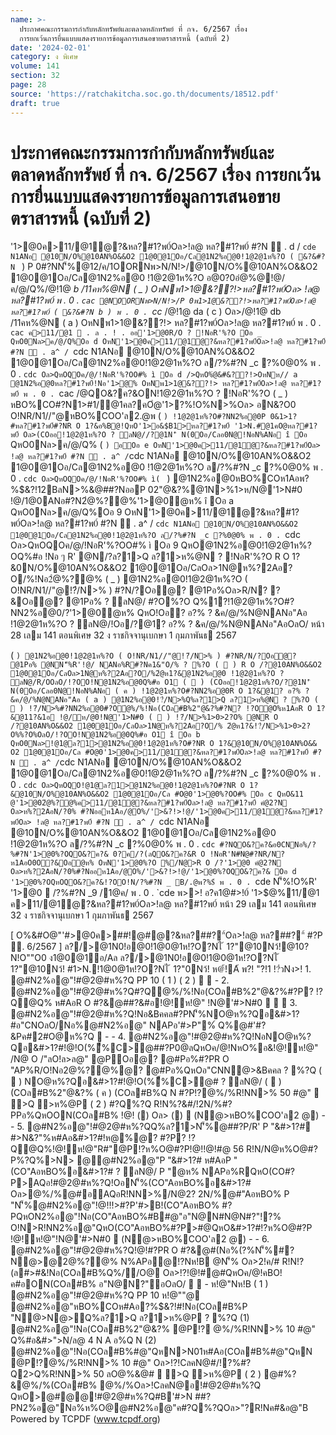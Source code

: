 ```yaml
---
name: >-
  ประกาศคณะกรรมการกำกับหลักทรัพย์และตลาดหลักทรัพย์ ที่ กจ. 6/2567 เรื่อง
  การยกเว้นการยื่นแบบแสดงรายการข้อมูลการเสนอขายตราสารหนี้ (ฉบับที่ 2)
date: '2024-02-01'
category: ง พิเศษ
volume: 141
section: 32
page: 28
source: 'https://ratchakitcha.soc.go.th/documents/18512.pdf'
draft: true
---
```


# ประกาศคณะกรรมการกำกับหลักทรัพย์และตลาดหลักทรัพย์ ที่ กจ. 6/2567 เรื่อง การยกเว้นการยื่นแบบแสดงรายการข้อมูลการเสนอขายตราสารหนี้ (ฉบับที่ 2)

'1>@0ค>11/@1ํ@?&หล?#1?พ0์Oล>!ล@ หล?#1?พ0์ #?N  . d / `cde N1ANอ @10N/O%@10AN%O&&O2 1@0@1Oอ/Cล@1N2%อ@0!1@2@1ห%?O ( &?&#?N ` ) P 0#?NN'็%@12/ค/1OORNพ>N/N!>/@10N/O%@10AN%O&&O2 1@0@1Oอ/Cล@1N2%อ@0 !1@2@1ห%?O อ@0?0อํ@%@!@/ค/@/Q%/@!1@ _b /11คห%@N ( _ ) OหNพ1>1@&??!>หล?#1?พ0์Oล> !ล@ หล?#1?พ0์ พ . 0 . `cac @NOORNพ>N/N!>/P 0พ1>1@&??!>หล?#1?พ0์Oล>!ล@ หล?#1?พ0์ ( &?&#?N b ) พ . 0 . `cc_ /@!1@ da ( c ) Oล>/@!1@ db /11คห%@N ( a ) OหNพ1>1@&??!> หล?#1?พ0์Oล>!ล@ หล?#1?พ0์ พ . 0 . `cac ค>11/@1  . ล . ! . ออ'1>@0R/O ? !NอR'%?O Oอ _ QหO0Nล>ค/@/Q%Oอ d OหN'1>@0ค>11/@1ํ@?&หล?#1?พ0์Oล>!ล@ หล?#1?พ0์ #?N  . a^ / `cdc N1ANอ @10N/O%@10AN%O&&O2 1@0@1Oอ/Cล@1N2%อ@0!1@2@1ห%?O ล/?%#?N _c ?%0@0% พ . 0 . `cdc Oล>QหOQOค/@/!NอR'%?OO#% ì Oอ d />QหO%ํ@&#&??!>OหNห// a @1N2%อ@0หล?#1?พ0์!Nอ'1>@% OหNพ1>1@&??!> หล?#1?พ0์Oล>!ล@ หล?#1?พ0์ พ . 0 . `cac /@QO&?ค?&ON!1@2@1ห%?O ? !NอR'%?O ( _ ) หBO%CO#?N1>#1/@1คล?คOํ@'1>?%!O%N>%Oล> อN&?O0 O!NR/N1//"@หBO%COO'ล2.@พ ( ` ) !1@2@1ห%?O#?NN2%อ@0P 0&1>1?#หล?#1?พ0์#?NR O 1?&อ%B@!QหO'1>อ&$B1>หล?#1?พ0์ '1>N.#@1คO@หล?#1?พ0์ Oล>(COออ!1@2@1ห%?O ? ลN@//?@1N'ิ N(0Oอ/Cลอ0N@!NอN%ANอ î Oอ ` QหO0Nล>ค/@/Q% ( ` ) อOอ e OหN'1>@0ค>11/@1ํ@?&หล?#1?พ0์Oล> !ล@ หล?#1?พ0์ #?N  . a^ / `cdc N1ANอ @10N/O%@10AN%O&&O2 1@0@1Oอ/Cล@1N2%อ@0 !1@2@1ห%?O ล/?%#?N _c ?%0@0% พ . 0 . `cdc Oล>QหOQOค/@/!NอR'%?OO#% ì( ` ) @1N2%อ@0หBO%COห1Aอพ?%$&?!12BลN>%&@##?NออP 02"@&?%@1N>%1>ห/N@'1>N#0 !@/1@0ANอ#?N2ํ@%?@%'1>@0ํ@ห% î Oอ a QหO0Nล>ค/@/Q%Oอ 9 OหN'1>@0ค>11/@1ํ@?&หล?#1?พ0์Oล>!ล@ หล?#1?พ0์ #?N  . a^ / `cdc N1ANอ @10N/O%@10AN%O&&O2 1@0@1Oอ/Cล@1N2%อ@0!1@2@1ห%?O ล/?%#?N _c ?%0@0% พ . 0 . `cdc Oล>QหOQOค/@/!NอR'%?OO#% ì Oอ 9 QหO@1N2%อ@0!1@2@1ห%?OQ%#อ !Nอ ๆ R' @N/?ล?1>Q ล?1>ห%@N ? !NอR'%?O R O 1?&0N/O%@10AN%O&&O2 1@0@1Oอ/CลOล>1N@ห%?2Aอ?O/%!Nอ2ํ@%?@% ( _ ) @1N2%อ@0!1@2@1ห%?O ( O!NR/N1//"@!?๋/N>% ) #?N/?Oอํ@? @1Pอ%Oล>R/N? ?&Oอํ@? @1Pอ% ? ลN@/ #?O%?O Q%1?!1@2@1ห%?O#?NN2%อ@0/?'1>@0ํ@ห% QหO!Oอ? อ?% ? &ค/@/%N@NANอ"Aอ !1@2@1ห%?O ? ลN@/!Oอ/?@1? อ?% ? &ค/@/%N@NANอ"AอOลO/ หน้า 28 เลม 141 ตอนพิเศษ 32 ง ราชกิจจานุเบกษา 1 กุมภาพันธ 2567

( ` ) @1N2%อ@0!1@2@1ห%?O ( O!NR/N1//"@!?๋/N>% ) #?NR/N/?Oอํ@? @1Pอ% @NN'็%R'!@/ NANอ%R#?Nค1&"O/% ? %?O (  ) R O /?@10AN%O&&O2 1@0@1Oอ/CลOล>1N@ห%?2Aอ?O/%2ํ@ห1?&@1N2%อ@0 !1@2@1ห%?O ? ลN@/R/OOลO/!?OO!N@1N2%อ@0Q%#อ O1 (  ) (COออ!1@2@1ห%?O/?@1N'ิ N(0Oอ/Cลอ0N@!NอN%ANอ ( ค ) !1@2@1ห%?O#?NN2%อ@0R O 1?&@1? อ?% ? &ค/@/%N@NANอ"Aอ ( a ) @1N2%อ@0!?๋/N>%Q%ล?1>Q ล?1>ห%@N ? %?O (  ) !?๋/N>%#?NN2%อ@0#?Oํ@%/%!Nอ(COล#B%2"@&?%#?N? !?O@O%ห1AอR O 1?&@11?&1อ !@/ห/@0!N@'1>N#0 (  ) !?๋/N>%1>0>2?O% @NR O /?@10AN%O&&O2 1@0@1Oอ/CลOล>1N@ห%?2Aอ?O/% 2ํ@ห1?&!?๋/N>%1>0>2?O%%?O%OลO/!?OO!N@1N2%อ@0Q%#อ O1 î Oอ b QหO0Nล>!@1@ล?1>@1N2%อ@0!1@2@1ห%?O#?NR O 1?&@10N/O%@10AN%O&& O2 1@0@1Oอ/Cล #O@0'1>@0ค>11/@1ํ@?&หล?#1?พ0์Oล>!ล@ หล?#1?พ0์ #?N  . a^ / `cdc N1ANอ @10N/O%@10AN%O&&O2 1@0@1Oอ/Cล@1N2%อ@0!1@2@1ห%?O ล/?%#?N _c ?%0@0% พ . 0 . `cdc Oล>QหOQO!@1@ล?1>@1N2%อ@0!1@2@1ห%?O#?NR O 1?&@10N/O%@10AN%O&&O2 1@0@1Oอ/Cล #O@0'1>@0%?OO#% Oอ c QหO&11 @'1>@02ํ@%?@%ค>11/@1ํ@?&หล?#1?พ0์Oล>!ล@ หล?#1?พ0์ คํ@2?N Oล>ห%?2AอN/?0% #?Nออห1Aอ/@O%/'>&?!>!@/'1>@0ค>11/@1ํ@?&หล?#1?พ0์Oล> !ล@ หล?#1?พ0์ #?N  . a^ / `cdc N1ANอ @10N/O%@10AN%O&&O2 1@0@1Oอ/Cล@1N2%อ@0 !1@2@1ห%?O ล/?%#?N _c ?%0@0% พ . 0 . `cdc #?NQO&?ค?&อ0CNNอ%/?%#?N'1>@0%?OQO&?ค?& 0?ค/?(ลQO&?ค?&R O !NอR'N#N@#?NR/N? ห1AอO0O?&Oอํ@ห% OหN'1>@0%?O %/N@>R O /?'1>@0 คํ@2?N Oล>ห%?2AอN/?0%#?Nออห1Aอ/@O%/'>&?!>!@/'1>@0%?OQO&?ค?& Oอ d '1>@0%?OQหOQO&?ค?&!?OO!N/?%#?N _ B/.@พ?%$์ พ . 0 . `cde N'็%!O%R' '1>@0  /?%#?N _9 /1@ค/ พ . 0 . `cde พ>>! อ?ค1@#>!0์ '1>$@%11/@1 ค>11/@1ํ@?&หล?#1?พ0์Oล>!ล@ หล?#1?พ0์ หน้า 29 เลม 141 ตอนพิเศษ 32 ง ราชกิจจานุเบกษา 1 กุมภาพันธ 2567

[ O%&#O@"'#>@0ค>##!@#@?&หล?##?"์Oล>!ล@ หล?##?"์ #?P . 6/2567 ] ล?/>@1N0!อ@0!1@0@1ห!?O?Nไ ้ 1?"@10Nว้!@10?N!O""O0 ง1@0@1้อ/Aล ล?/>@1N0!อ@0!1@0@1ห!?O?Nไ ้ 1?"@10Nว้! #1>N.!1@0@1ห!?O?Nไ ้ 1?"0Nว้! ห@้!A้ พ?! "?!1 !?๋วNง>! 1. @#N2%อ@"!#@2@#ห%?Q PP 10 ( 1 ) ( 2 )   - 2. @#N2%อ@"!#@2@#ห%?Q#?Q@%/%!Nอ(COล#B%2"@&?%#?P? !?Q@Q% ห#AอR O #?&@##?&#อ!@!ห!@" !N@'#>N#0    3. @#N2%อ@"!#@2@#ห%?Q!Nอ&Bคคล#?PN'็%NO@ห%?Qอ&#>1?#อ"CNOลO/Nอ%@#N2%อ@" NAPอ'#>P"%์ Q%@#'#?&Pค#2#O@ห%?Q  - - 4. @#N2%อ@"!#@2@#ห%?Q!NอNO@ห%?Qอ&#>1?#!@!O(%ื้%C>@##?P0@ลQหOค/@!NหO%อ&!@!ห!@" /N@ O /"ลO!ล>ล@" @POอ@? @#Pอ%#?PR O "AP%R/O!Nอ2@%?@%@? @#Pอ%QหOอ"CNN@>&Bคคล ? %?Q (  ) NO@ห%?Qอ&#>1?#!@!O(%ื้%C>@# ? ลN@/ (  ) (COล#B%2"@&?% ( ค ) (COล#B%Q N #?P!?@%/%R!NN>% 50 #@"  >Q >ห%@P ( 2 ) #?Q%?Q R!N%?&#/!2N/%#?PPอ%QหOON(COล#B% !@! () Oล> ()  (N@>หBO%COO'ล2 @) - - 5. @#N2%อ@"!#@2@#ห%?QQ%ล?1>N'็%@##?P/R' P "&#>1?# #>N&?"%ห#Aอ&#>1?#!ห@%@? #?P? !?Q@Q%!@!ห!@"R#"@P!?ห%O@#?P!@!!@!#@ 56 R!N/N@ห%O@#?P%?Q%>N> @@#N2%อ@"P "&#>1?# ห#AอP "(CO"AอหBO%อ&#>1?# ? ลN@/ P "@ห% NAPอ%RQหO(CO#?P>AQอ!#@2@#ห%?Q!OอN'็%(CO"AอหBO%อ&#>1?# Oล>@%/%@#อAQอR!NN>%/N@2? 2N/%@#"AอหBO% P "N'็%@#N2%อ@"!@!!!>#?P'#>B!(CO"AอหBO% #?PQหON2%อ@"!Nอ(CO"AอหBO%#B#@"อ"N@N#N@N#?"!?% O!N>R!NN2%อ@"QหO(CO"AอหBO%#?P>#@QหO&#>1?#!?ห%O@#?P !@!ห!@"!N@'#>N#0  (N@>หBO%COO'ล2 @) - - 6. @#N2%อ@"!#@2@#ห%?Q!@!#?PR O #?&@#(Nอ%(?%N'็%#?N@>@2@%?@% N%APอ@!?Nห!B @N'็% Oล>2!ค/# R!N!?(ล#>#&!Nอ(COล#B%Q%//O@ Oล>!?!@!#@#QหOค/@!คBO!ค#อON(COล#B% อ"N@N?"อOลO/   - ห!@"Nห!B ( 1 ) @#N2%อ@"!#@2@#ห%?Q PP 10 ห!@""@ @#N2%อ@"หBO%COห#Aอ?%$&?!#!Nอ(COล#B%P "N@>N@>Q%ล?1>Q ล?1>ห%@P ? %?Q (1) @#N2%อ@"!Nอ(COล#B%2"@&?% @P!? @%/%R!NN>% 10 #@" Q%#อ&#>">N/ล@ 4 N A อ%Q N (2) @#N2%อ@"!Nอ(COล#B%#@"QหN>N01ห#Aอ(COล#B%#@"QหN @P!?@%/%R!NN>% 10 #@" Oล>!?!CลคN@#/!?%#?Q2>Q%R!NN>% 50 ลO@%&@#  >Q >ห%@P ( 2 ) @#%?&@%/%(COล#B% @%/%Oล>!CลคN@อ!#@2@#ห%?Q QหO>@#@@!#@2@#ห%?Q#B'#>N ##?PN2%อ@"Nอ%ห%O@@#N2%อ@"ค#?Q%?QOล>"?R!Nค#&อ@"B Powered by TCPDF (www.tcpdf.org)
